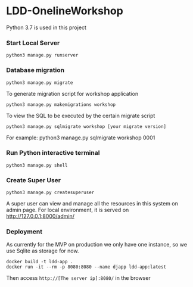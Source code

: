 # LDD-OnelineWorkshop

Python 3.7 is used in this project

### Start Local Server
```shell script
python3 manage.py runserver
```


### Database migration
```shell script
python3 manage.py migrate
```

To generate migration script for workshop application
```shell script
python3 manage.py makemigrations workshop
```

To view the SQL to be executed by the certain migrate script
```shell script
python3 manage.py sqlmigrate workshop [your migrate version]
```
For example: python3 manage.py sqlmigrate workshop 0001

### Run Python interactive terminal
```shell script
python3 manage.py shell
```

### Create Super User
```shell script
python3 manage.py createsuperuser
```
A super user can view and manage all the resources in this system on admin page. For local environment, it is served on http://127.0.0.1:8000/admin/

### Deployment
As currently for the MVP on production we only have one instance, so we use Sqlite as storage for now.
```shell script
docker build -t ldd-app .
docker run -it --rm -p 8080:8080 --name djapp ldd-app:latest
```
Then access `http://[The server ip]:8080/` in the browser
